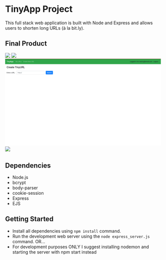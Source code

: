 # TinyApp Project

This full stack web application is built with Node and Express and allows users to shorten long URLs (à la bit.ly).

## Final Product

<img src="Images/Screenshot-of-the-ogin-page.png">
<img src="Images/Screenshot-of-URL-index-before-adding-shortURL.png">
<img src="Images/Screenshot-of-URL-new.png">
<img src="Images/Screenshot-of-URL-index-after-adding-shortURL.png">

<!-- !["Screenshot of the login page"](Images/Screenshot-of-the-ogin-page.png)
!["Screenshot of URL index before adding shortURL"](Images/Screenshot-of-URL-index-before-adding-shortURL.png)
!["Screenshot of URL new"](Images/Screenshot-of-URL-new.png)
!["Screenshot of URL index after adding shortURL"](Images/Screenshot-of-URL-index-after-adding-shortURL.png) -->

## Dependencies

- Node.js
- bcrypt
- body-parser
- cookie-session
- Express
- EJS

## Getting Started

- Install all dependencies using `npm install` command.
- Run the development web server using the `node express_server.js` command. OR...
- For development purposes ONLY I suggest installing nodemon and starting the server with npm start instead
